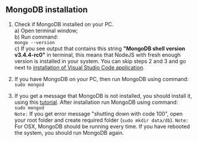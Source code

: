 ## MongoDB installation

1. Check if MongoDB installed on your PC.<br>
a) Open terminal window;<br>
b) Run command:<br> 
`mongo --version`<br>
c) If you see output that contains this string **"MongoDB shell version v3.4.4-rc0"** in terminal, this means that NodeJS with fresh enough version is installed in your system. You can skip steps 2 and 3 and go next to [installation of Visual Studio Code application](/chapter1/install-visual-studio-code-vscode.md).

2. If you have MongoDB on your PC, then run MongoDB using command:<br>`sudo mongod     `

3. If you get a message that MongoDB is not installed, you should install it, using this [tutorial](https://docs.mongodb.com/manual/tutorial/install-mongodb-on-os-x/). After installation run MongoDB using command:<br>`sudo mongod` <br>
`Note:` If you get error message "shutting down with code 100", open your root folder and create required folder (`sudo mkdir data/db`).
`Note:` For OSX, MongoDB should be running every time. If you have rebooted the system, you should run MongoDB again.



    




